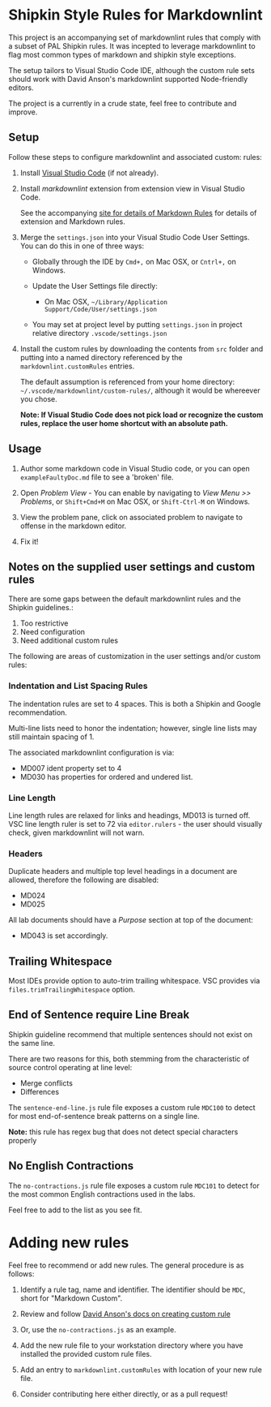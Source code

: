 # Shipkin Style Rules for Markdownlint

This project is an accompanying set of markdownlint rules that comply
with a subset of PAL Shipkin rules.
It was incepted to leverage markdownlint to flag most common types of
markdown and shipkin style exceptions.

The setup tailors to Visual Studio Code IDE, although the custom rule
sets should work with David Anson's markdownlint supported Node-friendly
editors.

The project is a currently in a crude state, feel free to contribute and
improve.

## Setup

Follow these steps to configure markdownlint and associated custom:
rules:

1.  Install
    [Visual Studio Code](https://code.visualstudio.com/download)
    (if not already).

1.  Install *markdownlint* extension from extension view in
    Visual Studio Code.

    See the accompanying
    [site for details of Markdown Rules](https://github.com/DavidAnson/markdownlint)
    for details of extension and Markdown rules.

1.  Merge the `settings.json` into your Visual Studio Code User
    Settings.
    You can do this in one of three ways:

    -   Globally through the IDE by `Cmd+,` on Mac OSX, or `Cntrl+,` on
        Windows.

    -   Update the User Settings file directly:

        -   On Mac OSX,
            `~/Library/Application Support/Code/User/settings.json`

    -   You may set at project level by putting `settings.json` in
        project relative directory `.vscode/settings.json`

1.  Install the custom rules by downloading the contents from `src`
    folder and putting into a named directory referenced by the
    `markdownlint.customRules` entries.

    The default assumption is referenced from your home directory:
    `~/.vscode/markdownlint/custom-rules/`, although it would be
    whereever you chose.

    **Note:
    If Visual Studio Code does not pick load or recognize the
    custom rules, replace the user home shortcut with an absolute
    path.**

## Usage

1.  Author some markdown code in Visual Studio code, or you can open
    `exampleFaultyDoc.md` file to see a 'broken' file.

1.  Open *Problem View* - You can enable by navigating to
    *View Menu >> Problems*, or `Shift+Cmd+M` on Mac OSX, or
    `Shift-Ctrl-M` on Windows.

1.  View the problem pane, click on associated problem to navigate to
    offense in the markdown editor.

1.  Fix it!

## Notes on the supplied user settings and custom rules

There are some gaps between the default markdownlint rules
and the Shipkin guidelines.:

1. Too restrictive
1. Need configuration
1. Need additional custom rules

The following are areas of customization in the user settings and/or
custom rules:

### Indentation and List Spacing Rules

The indentation rules are set to 4 spaces.
This is both a Shipkin and Google recommendation.

Multi-line lists need to honor the indentation; however, single line
lists may still maintain spacing of 1.

The associated markdownlint configuration is via:

- MD007 ident property set to 4
- MD030 has properties for ordered and undered list.

### Line Length

Line length rules are relaxed for links and headings, MD013 is turned
off.
VSC line length ruler is set to 72 via `editor.rulers` - the user
should visually check, given markdownlint will not warn.

### Headers

Duplicate headers and multiple top level headings in a
document are allowed, therefore the following are disabled:

- MD024
- MD025

All lab documents should have a *Purpose* section at top of the
document:

- MD043 is set accordingly.

## Trailing Whitespace

Most IDEs provide option to auto-trim trailing whitespace.
VSC provides via `files.trimTrailingWhitespace` option.

## End of Sentence require Line Break

Shipkin guideline recommend that multiple sentences should not exist on
the same line.

There are two reasons for this, both stemming from the characteristic
of source control operating at line level:

- Merge conflicts
- Differences

The `sentence-end-line.js` rule file exposes a custom rule `MDC100`
to detect for most end-of-sentence break patterns on a single line.

**Note:** this rule has regex bug that does not detect special
characters properly

## No English Contractions

The `no-contractions.js` rule file exposes a custom rule `MDC101` to
detect for the most common English contractions used in the labs.

Feel free to add to the list as you see fit.

# Adding new rules

Feel free to recommend or add new rules.
The general procedure is as follows:

1.  Identify a rule tag, name and identifier.
    The identifier should be `MDC`, short for "Markdown Custom".

1.  Review and follow
    [David Anson's docs on creating custom rule](https://github.com/DavidAnson/markdownlint/blob/master/doc/CustomRules.md)

1.  Or, use the `no-contractions.js` as an example.

1.  Add the new rule file to your workstation directory where you have
    installed the provided custom rule files.

1.  Add an entry to `markdownlint.customRules` with location of your new
    rule file.

1.  Consider contributing here either directly, or as a pull request!